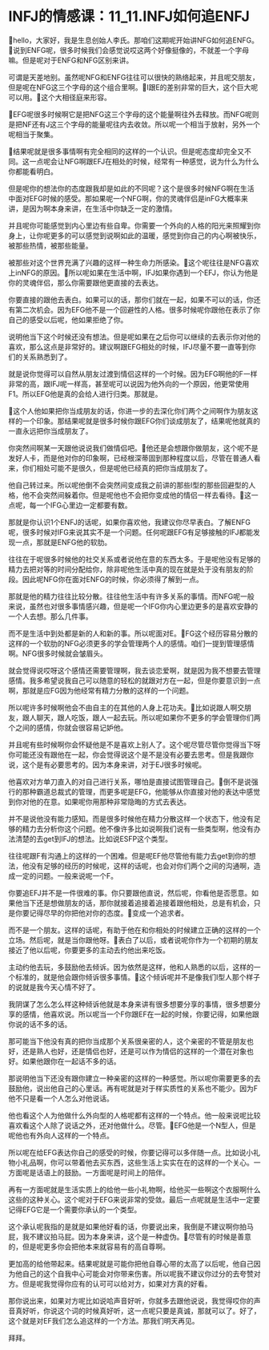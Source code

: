 # INFJ的情感课：11_11.INFJ如何追ENFJ

🎼hello，大家好，我是生息创始人李氏。那咱们这期呢开始讲NFG如何追ENFG。🎼说到ENFG呢，很多时候我们会感觉说哎这两个好像挺像的，不就差一个字母嘛。但是呢对于ENFG和NFG区别来讲。

可谓是天差地别。虽然呢NFG和ENFG往往可以很快的熟络起来，并且呢交朋友，但是呢在NFG这三个字母的这个组合里啊。🎼I跟E的差别非常的巨大，这个巨大呢可以用。🎼这个大相径庭来形容。

🎼EFG呢很多时候啊它是把NFG这三个字母的这个能量啊往外去释放。而NFG呢则是把NF还有J这三个字母的能量呢往内去收敛。所以呢一个相当于放射，另外一个呢相当于聚集。

🎼结果呢就是很多事情啊有完全相同的这样的一个认识。但是呢态度却完全又不同。这一点呢会让NFG啊跟EFJ在相处的时候，经常有一种感觉，说为什么为什么你都能看明白。

但是呢你的想法你的态度跟我却是如此的不同呢？这个是很多时候NFG啊在生活中面对EFG时候的感受。那如果呢一个NFG啊，你的灵魂伴侣是inFG大概率来讲，是因为啊本身来讲，在生活中你缺乏一定的激情。

并且呢你可能感觉到内心里边有些自卑。你需要一个外向的人格的阳光来照耀到你身上，让你呢更多的可以感觉到说啊如此的温暖，感觉到你自己的内心啊被快乐，被那些热情，被那些能量。

被那些对这个世界充满了兴趣的这样一种生命力所感染。🎼这个呢往往是NFG喜欢上inNFG的原因。🎼所以呢如果在生活中啊，IFJ如果你遇到一个EFJ，你认为他是你的灵魂伴侣，那么你需要跟他更直接的去表达。

你要直接的跟他去表白。如果可以的话，那你们就在一起，如果不可以的话，你还有第二次机会。因为EFG他不是一个回避性的人格。很多时候呢你跟他在表示了你自己的感受以后呢，他如果拒绝了你。

说明他当下这个时候还没有想法。但是呢如果在之后你可以继续的去表示你对他的喜欢，那么这点是非常好的。建议啊跟EFG相处的时候，IFJ尽量不要一直等到你们的关系熟悉到了。

就是说你觉得可以自然从朋友过渡到情侣这样的一个时候。因为EFG啊他的F一样非常的高，跟IFJ呢一样高，甚至呢可以说因为他外向的一个原因，他更常使用F1。所以EFG他是真的会给人进行归类。那就是。

🎼这个人他如果把你当成朋友的话，你进一步的去深化你们两个之间啊作为朋友这样的一个印象。那结果呢就是很多时候你跟EFG你们谈成朋友了，结果呢他就真的一直永远把你当成朋友了。

你突然间啊某一天跟他说说我们做情侣吧。🎼他还是会想跟你做朋友，这个呢不是发好人卡，而是他对你的印象啊，已经根深蒂固到那种程度以后，尽管在普通人看来，你们相处可能不是很久，但是呢他已经真的把你当成朋友了。

他自己转过来。所以呢他倒不会突然间变成我之前讲的那些I型的那些回避型的人格，他不会突然间躲着你。但是呢他也不会把你变成他的情侣一样去看待。🎼这一点呢，每一个IFG心里边一定都要有数。

那就是你认识1个ENFJ的话呢，如果你喜欢他，我建议你尽早表白。了解ENFG呢，很多时候对IFG来说其实不是一个问题。任何呢跟EFG有足够接触的IFJ都能发现一点，那就是ENFG他的软肋。

往往在于呢很多时候他的社交关系或者说他在意的东西太多。于是呢他没有足够的精力去把对等的时间分配给你，除非呢他生活中真的现在就是处于没有朋友的阶段。因此呢NFG你在面对ENFG的时候，你必须得了解到一点。

那就是他的精力往往比较分散。往往他生活中有许多关系的事情。而NFG呢一般来说，虽然也对很多事情感兴趣，但是呢一个IFG你内心里边更多的是喜欢安静的一个人去想。那么几件事。

而不是生活中到处都是新的人和新的事。所以呢面对E。🎼FG这个经历容易分散的这样的一个软肋的NFG必须更多的学会管理两个人的感情。咱们一提到管理感情啊。NFG很多时候就会皱眉头。

就会觉得说哎呀这个感情还需要管理啊，我去谈恋爱啊，就是因为我不想要去管理感情。我多希望说我自己可以随意的轻松的就跟对方在一起，但是你要意识到一点啊，那就是应FG因为他经常有精力分散的这样的一个问题。

所以呢许多时候啊他会不由自主的在其他的人身上花功夫。🎼比如说跟人啊交朋友，跟人聊天，跟人吃饭，跟人一起去玩。所以呢如果你不更多的学会管理你们两个之间的感情，你就会很容易记妒他。

并且呢有些时候啊你会怀疑他是不是喜欢上别人了。这个呢尽管尽管你觉得当下呀你可能还没有跟他在一起，你会觉得说这个是不是没有必要去思考。但是我跟你说，这个是有必要思考的。因为本身来讲，对于EJ很多时候呢。

他喜欢对方单刀直入的对自己进行关系，哪怕是直接试图管理自己。🎼倒不是说强行的那种霸道总裁式的管理，而更多呢是EFG，他能够从你直接对他的表达中感觉到你对他的在意。如果呢你用那种非常隐晦的方式去表达。

并不是说他没有能力感知。而是很多时候他在精力分散这样一个状态下，他没有足够的精力去分析你这个问题。他不像许多比如说啊我们说有一些类型啊，他没有办法清楚的去get到IFJ的想法。比如说ESFP这个类型。

往往呢跟F有沟通上的这样的一个困难。但是呢EF他尽管他有能力去get到你的想法，他没有足够的经历的时候呢，这样的话呢，也会对你们两个之间的沟通啊，造成一定的问题。一般来说呢一个F。

你要追EFJ并不是一件很难的事。你只要跟他直说，然后呢，你看他是否愿意。如果他当下还是想做朋友的话，那你就接着追接着追接着跟他相处，总是有机会，只是你要记得尽早的你把他对你的态度。🎼变成一个追求者。

而不是一个朋友。这样的话呢，有助于他在和你相处的时候建立正确的这样的一个立场。然后呢，就是当你跟他呀。🎼表白了以后，或者说呢你作为一个初期的朋友接近了他以后呢，你要更多的主动去约他出来吃饭。

主动约他去玩，多鼓励他去倾诉。因为依然是这样，他和人熟悉的以后，这样的一个标准的，就是他会跟你倾诉很多事情。🎼这个倾诉呢并不是像我们I型人那个样子的说就是我今天心情不好了。

我阴谋了怎么怎么样这种倾诉他就是本身来讲有很多想要分享的事情，很多想要分享的感情，他喜欢说。所以呢当一个F你跟EF在一起的时候，你要记得，如果他跟你说的话不多的话。

那可能当下他没有真的把你当成那个关系很亲密的人，这个亲密的不管是朋友也好，还是熟人也好，还是情侣也好，还是可以作为情侣的这样的一个潜在对象也好。如果他跟你在一起话不多的话。

那说明他当下还没有跟你建立一种亲密的这样的一种感觉。所以呢你需要更多的去鼓励他，说出他自己的心里话。再有呢就是对于样实质性的关系也不能少。因为F他不只是看一个人怎么对他说话。

他也看这个人为他做什么外向型的人格呢都有这样的一个特点。他一般来说呢比较喜欢看这个人除了说话之外，还对他做什么。尽管。🎼EFG他是一个N型人，但是呢他也有外向人这样的一个特点。

所以呢在给EFG表达你自己的感受的时候，你要记得可以多伴随一点。比如说小礼物小礼品啊，你可以带着他去买东西，这些生活上实实在在的这样的一个关心。一方面呢是话语上的鼓励。一方面呢是时间上的陪伴。

再有一方面呢就是生活实质上的给他一些小礼物啊，给他买一些啊这个衣服啊什么这些的这种关心。这个呢对于EFG来说非常的受敛。最后一点呢就是生活中一定要记得EFG它是一个需要你承认的一个类型。

这个承认呢我指的是就是如果他好看的话，你要说出来，我倒是不建议啊你拍马屁，我不建议拍马屁。因为本身来讲，这个是一种虚伪。🎼尽管有的时候是善意的，但是呢更多你会把他本来就容易有的高自尊啊。

更加高的给他带起来。结果呢就是可能你把他自尊心带的太高了以后呢，他自己因为他自己的这个自我中心可能会对你带来伤害。所以呢我不建议你过分的去夸赞对方。但是呢我觉得你应有的认可可以给对方，如果对方真的好看。

那你说出来，如果对方呢比如说哈声音好听，你就多去跟他说说，我觉得哎你的声音真好听，你说这个词的时候真好听，这一点呢只要是真诚，那就可以了。好了，这个就是对EF我们怎么追这样的一个方法。那我们明天再见。

拜拜。